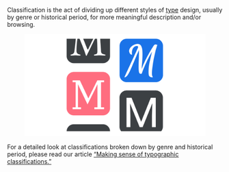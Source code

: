 
Classification is the act of dividing up different styles of [type](/glossary/type) design, usually by genre or historical period, for more meaningful description and/or browsing.

<figure>

![The uppercase M character rendered in a variety of typefaces from different style classifications, intended to be reminiscent of filters used in web font delivery services.](images/thumbnail.svg)

</figure>

For a detailed look at classifications broken down by genre and historical period, please read our article [“Making sense of typographic classifications.”](/lesson/making_sense_of_typographic_classifications)
